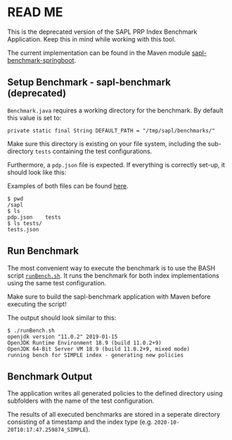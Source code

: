 # READ ME

This is the deprecated version of the SAPL PRP Index Benchmark Application.
Keep this in mind while working with this tool.

The current implementation can be found in the Maven module [sapl-benchmark-springboot](../sapl-benchmark-springboot/).

## Setup Benchmark - sapl-benchmark (deprecated)

`Benchmark.java` requires a working directory for the benchmark. By default this value is set to:

`private static final String DEFAULT_PATH = "/tmp/sapl/benchmarks/"`

Make sure this directory is existing on your file system, including the sub-directory `tests` containing the test configurations.

Furthermore, a `pdp.json` file is expected. If everything is correctly set-up, it should look like this:

Examples of both files can be found [here](./src/main/resources/).

```
$ pwd
/sapl
$ ls
pdp.json	tests
$ ls tests/
tests.json
```

## Run Benchmark

The most convenient way to execute the benchmark is to use the BASH script [`runBench.sh`](./runBench.sh).
It runs the benchmark for both index implementations using the same test configuration.

Make sure to build the sapl-benchmark application with Maven before executing the script!

The output should look similar to this:
```
$ ./runBench.sh
openjdk version "11.0.2" 2019-01-15
OpenJDK Runtime Environment 18.9 (build 11.0.2+9)
OpenJDK 64-Bit Server VM 18.9 (build 11.0.2+9, mixed mode)
running bench for SIMPLE index - generating new policies
```


## Benchmark Output

The application writes all generated policies to the defined directory using subfolders with the name of the test configuration.

The results of all executed benchmarks are stored in a seperate directory consisting of a timestamp and the index type (e.g. `2020-10-20T10:17:47.259874_SIMPLE`).
